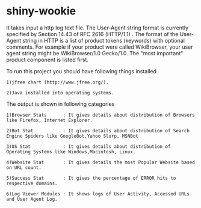 shiny-wookie
============

It takes input a http log text file. The User-Agent string format is currently specified by Section 14.43 of RFC 2616 (HTTP/1.1) . The format of the User-Agent string in HTTP is a list of product tokens (keywords) with optional comments. For example if your product were called WikiBrowser, your user agent string might be WikiBrowser/1.0 Gecko/1.0. The "most important" product component is listed first.

To run this project you should have following things installed 

  	1)jfree chart (http://www.jfree.org/).
  	
  	2)Java installed into operating systems.
   
The output is shown in following categories
	
	1)Browser Stats      : It gives details about distribution of Browsers like Firefox, Internet Explorer. 
	
	2)Bot Stat           : It gives details about distribution of Search Engine Spiders like GoogleBot,Yahoo Slurp, MSNBot	
	
	3)OS Stat            : It gives details about distribution of Operating Systems like Windows,Macintosh, Linux.  
	
	4)Website Stat       : It gives details the most Popular Website based on URL count.
	
	5)Success Stat       : It gives the percentage of ERROR hits to respective domains.
	
	6)Log Viewer Modules : It shows logs of User Activity, Accessed URLs and User Agent Log.
  
  

